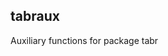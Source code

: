 
<!-- README.md is generated from README.Rmd. Please edit that file -->

## tabraux

Auxiliary functions for package tabr
